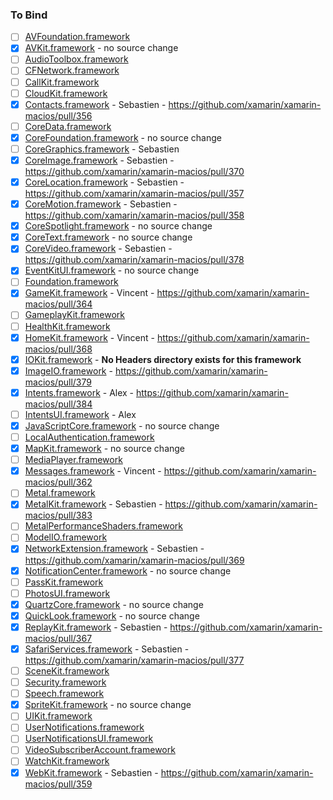 ### To Bind
- [ ] [AVFoundation.framework](https://github.com/xamarin/xamarin-macios/wiki/AVFoundation-iOS-Beta2)
- [X] [AVKit.framework](https://github.com/xamarin/xamarin-macios/wiki/AVKit-iOS-Beta2) - no source change
- [ ] [AudioToolbox.framework](https://github.com/xamarin/xamarin-macios/wiki/AudioToolbox-iOS-Beta2)
- [ ] [CFNetwork.framework](https://github.com/xamarin/xamarin-macios/wiki/CFNetwork-iOS-Beta2)
- [ ] [CallKit.framework](https://github.com/xamarin/xamarin-macios/wiki/CallKit-iOS-Beta2)
- [ ] [CloudKit.framework](https://github.com/xamarin/xamarin-macios/wiki/CloudKit-iOS-Beta2)
- [X] [Contacts.framework](https://github.com/xamarin/xamarin-macios/wiki/Contacts-iOS-Beta2) - Sebastien - https://github.com/xamarin/xamarin-macios/pull/356
- [ ] [CoreData.framework](https://github.com/xamarin/xamarin-macios/wiki/CoreData-iOS-Beta2)
- [X] [CoreFoundation.framework](https://github.com/xamarin/xamarin-macios/wiki/CoreFoundation-iOS-Beta2) - no source change
- [ ] [CoreGraphics.framework](https://github.com/xamarin/xamarin-macios/wiki/CoreGraphics-iOS-Beta2) - Sebastien
- [X] [CoreImage.framework](https://github.com/xamarin/xamarin-macios/wiki/CoreImage-iOS-Beta2) - Sebastien - https://github.com/xamarin/xamarin-macios/pull/370
- [X] [CoreLocation.framework](https://github.com/xamarin/xamarin-macios/wiki/CoreLocation-iOS-Beta2) - Sebastien - https://github.com/xamarin/xamarin-macios/pull/357
- [X] [CoreMotion.framework](https://github.com/xamarin/xamarin-macios/wiki/CoreMotion-iOS-Beta2) - Sebastien - https://github.com/xamarin/xamarin-macios/pull/358
- [X] [CoreSpotlight.framework](https://github.com/xamarin/xamarin-macios/wiki/CoreSpotlight-iOS-Beta2) - no source change
- [X] [CoreText.framework](https://github.com/xamarin/xamarin-macios/wiki/CoreText-iOS-Beta2) - no source change
- [X] [CoreVideo.framework](https://github.com/xamarin/xamarin-macios/wiki/CoreVideo-iOS-Beta2) - Sebastien - https://github.com/xamarin/xamarin-macios/pull/378
- [X] [EventKitUI.framework](https://github.com/xamarin/xamarin-macios/wiki/EventKitUI-iOS-Beta2) - no source change
- [ ] [Foundation.framework](https://github.com/xamarin/xamarin-macios/wiki/Foundation-iOS-Beta2)
- [X] [GameKit.framework](https://github.com/xamarin/xamarin-macios/wiki/GameKit-iOS-Beta2) - Vincent - https://github.com/xamarin/xamarin-macios/pull/364
- [ ] [GameplayKit.framework](https://github.com/xamarin/xamarin-macios/wiki/GameplayKit-iOS-Beta2)
- [ ] [HealthKit.framework](https://github.com/xamarin/xamarin-macios/wiki/HealthKit-iOS-Beta2)
- [X] [HomeKit.framework](https://github.com/xamarin/xamarin-macios/wiki/HomeKit-iOS-Beta2) - Vincent - https://github.com/xamarin/xamarin-macios/pull/368
- [X] [IOKit.framework](https://github.com/xamarin/xamarin-macios/wiki/IOKit-iOS-Beta2) - **No Headers directory exists for this framework**
- [X] [ImageIO.framework](https://github.com/xamarin/xamarin-macios/wiki/ImageIO-iOS-Beta2) - https://github.com/xamarin/xamarin-macios/pull/379
- [X] [Intents.framework](https://github.com/xamarin/xamarin-macios/wiki/Intents-iOS-Beta2) - Alex - https://github.com/xamarin/xamarin-macios/pull/384
- [ ] [IntentsUI.framework](https://github.com/xamarin/xamarin-macios/wiki/IntentsUI-iOS-Beta2) - Alex
- [X] [JavaScriptCore.framework](https://github.com/xamarin/xamarin-macios/wiki/JavaScriptCore-iOS-Beta2) - no source change
- [ ] [LocalAuthentication.framework](https://github.com/xamarin/xamarin-macios/wiki/LocalAuthentication-iOS-Beta2)
- [X] [MapKit.framework](https://github.com/xamarin/xamarin-macios/wiki/MapKit-iOS-Beta2) - no source change
- [ ] [MediaPlayer.framework](https://github.com/xamarin/xamarin-macios/wiki/MediaPlayer-iOS-Beta2)
- [X] [Messages.framework](https://github.com/xamarin/xamarin-macios/wiki/Messages-iOS-Beta2) - Vincent - https://github.com/xamarin/xamarin-macios/pull/362
- [ ] [Metal.framework](https://github.com/xamarin/xamarin-macios/wiki/Metal-iOS-Beta2)
- [X] [MetalKit.framework](https://github.com/xamarin/xamarin-macios/wiki/MetalKit-iOS-Beta2) - Sebastien - https://github.com/xamarin/xamarin-macios/pull/383
- [ ] [MetalPerformanceShaders.framework](https://github.com/xamarin/xamarin-macios/wiki/MetalPerformanceShaders-iOS-Beta2)
- [ ] [ModelIO.framework](https://github.com/xamarin/xamarin-macios/wiki/ModelIO-iOS-Beta2)
- [X] [NetworkExtension.framework](https://github.com/xamarin/xamarin-macios/wiki/NetworkExtension-iOS-Beta2) - Sebastien - https://github.com/xamarin/xamarin-macios/pull/369
- [X] [NotificationCenter.framework](https://github.com/xamarin/xamarin-macios/wiki/NotificationCenter-iOS-Beta2) - no source change
- [ ] [PassKit.framework](https://github.com/xamarin/xamarin-macios/wiki/PassKit-iOS-Beta2)
- [ ] [PhotosUI.framework](https://github.com/xamarin/xamarin-macios/wiki/PhotosUI-iOS-Beta2)
- [X] [QuartzCore.framework](https://github.com/xamarin/xamarin-macios/wiki/QuartzCore-iOS-Beta2) - no source change
- [X] [QuickLook.framework](https://github.com/xamarin/xamarin-macios/wiki/QuickLook-iOS-Beta2) - no source change
- [X] [ReplayKit.framework](https://github.com/xamarin/xamarin-macios/wiki/ReplayKit-iOS-Beta2) - Sebastien - https://github.com/xamarin/xamarin-macios/pull/367
- [X] [SafariServices.framework](https://github.com/xamarin/xamarin-macios/wiki/SafariServices-iOS-Beta2) - Sebastien - https://github.com/xamarin/xamarin-macios/pull/377
- [ ] [SceneKit.framework](https://github.com/xamarin/xamarin-macios/wiki/SceneKit-iOS-Beta2)
- [ ] [Security.framework](https://github.com/xamarin/xamarin-macios/wiki/Security-iOS-Beta2)
- [ ] [Speech.framework](https://github.com/xamarin/xamarin-macios/wiki/Speech-iOS-Beta2)
- [X] [SpriteKit.framework](https://github.com/xamarin/xamarin-macios/wiki/SpriteKit-iOS-Beta2) - no source change
- [ ] [UIKit.framework](https://github.com/xamarin/xamarin-macios/wiki/UIKit-iOS-Beta2)
- [ ] [UserNotifications.framework](https://github.com/xamarin/xamarin-macios/wiki/UserNotifications-iOS-Beta2)
- [ ] [UserNotificationsUI.framework](https://github.com/xamarin/xamarin-macios/wiki/UserNotificationsUI-iOS-Beta2)
- [ ] [VideoSubscriberAccount.framework](https://github.com/xamarin/xamarin-macios/wiki/VideoSubscriberAccount-iOS-Beta2)
- [ ] [WatchKit.framework](https://github.com/xamarin/xamarin-macios/wiki/WatchKit-iOS-Beta2)
- [X] [WebKit.framework](https://github.com/xamarin/xamarin-macios/wiki/WebKit-iOS-Beta2) - Sebastien - https://github.com/xamarin/xamarin-macios/pull/359